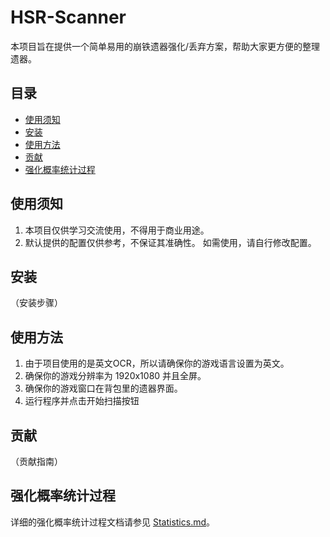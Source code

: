 # HSR-Scanner

本项目旨在提供一个简单易用的崩铁遗器强化/丢弃方案，帮助大家更方便的整理遗器。

## 目录

- [使用须知](#使用须知)
- [安装](#安装)
- [使用方法](#使用方法)
- [贡献](#贡献)
- [强化概率统计过程](#强化概率统计过程)

## 使用须知

1. 本项目仅供学习交流使用，不得用于商业用途。
2. 默认提供的配置仅供参考，不保证其准确性。 如需使用，请自行修改配置。

## 安装

（安装步骤）

## 使用方法

1. 由于项目使用的是英文OCR，所以请确保你的游戏语言设置为英文。
2. 确保你的游戏分辨率为 1920x1080 并且全屏。
3. 确保你的游戏窗口在背包里的遗器界面。
4. 运行程序并点击开始扫描按钮

## 贡献

（贡献指南）

## 强化概率统计过程

详细的强化概率统计过程文档请参见 [Statistics.md](Statistics.md)。
